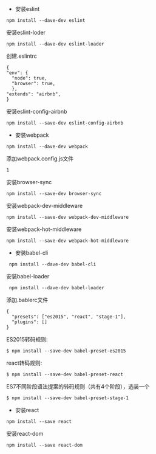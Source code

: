 - 安装eslint
```
npm install --dave-dev eslint
```
安装eslint-loder
```
npm install --dave-dev eslint-loader
```
创建.eslintrc
```
{
"env": {
  "node": true,
  "browser": true,
  },
"extends": "airbnb",
}
```
安装eslint-config-airbnb
```
npm install --save-dev eslint-config-airbnb
```

- 安装webpack
```
npm install --dave-dev webpack
```
添加webpack.config.js文件
```
1
```
安装browser-sync
```
npm install --save-dev browser-sync
```
安装webpack-dev-middleware
```
npm install --save-dev webpack-dev-middleware
```
安装webpack-hot-middleware
```
npm install --save-dev webpack-hot-middleware
```


- 安装babel-cli
```
 npm install --dave-dev babel-cli
```
安装babel-loader
```
 npm install --dave-dev babel-loader
```
添加.bablerc文件
```
{
  "presets": ["es2015", "react", "stage-1"],
  "plugins": []
}
```
ES2015转码规则:
```
$ npm install --save-dev babel-preset-es2015
```
react转码规则:
```
$ npm install --save-dev babel-preset-react
```
ES7不同阶段语法提案的转码规则（共有4个阶段），选装一个
```
$ npm install --save-dev babel-preset-stage-1
```
- 安装react
```
npm install --save react
```
安装react-dom
```
npm install --save react-dom
```